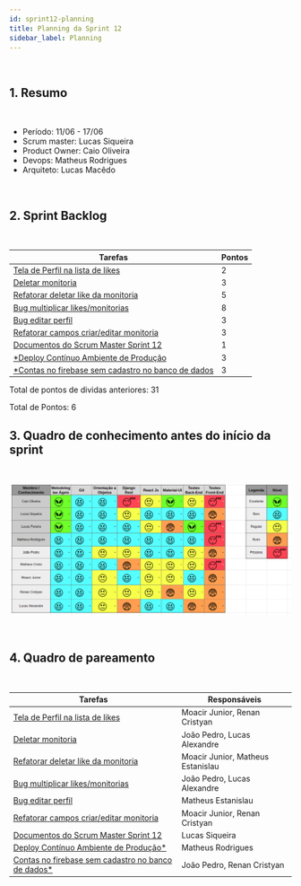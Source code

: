 ```yaml
---
id: sprint12-planning
title: Planning da Sprint 12
sidebar_label: Planning
---
```


<br>

## 1. Resumo

<br>

- Período: 11/06 - 17/06
- Scrum master: Lucas Siqueira
- Product Owner: Caio Oliveira
- Devops: Matheus Rodrigues
- Arquiteto: Lucas Macêdo

<br>

## 2. Sprint Backlog

<br>

Tarefas|Pontos
--|--
|[Tela de Perfil na lista de likes](https://github.com/fga-eps-mds/2019.1-maismonitoria/issues/169) | 2
|[Deletar monitoria](https://github.com/fga-eps-mds/2019.1-maismonitoria/issues/171) | 3
|[Refatorar deletar like da monitoria](https://github.com/fga-eps-mds/2019.1-maismonitoria/issues/173) | 5
|[Bug multiplicar likes/monitorias](https://github.com/fga-eps-mds/2019.1-maismonitoria/issues/171) | 8
|[Bug editar perfil](https://github.com/fga-eps-mds/2019.1-maismonitoria/issues/174) | 3
|[Refatorar campos criar/editar monitoria](https://github.com/fga-eps-mds/2019.1-maismonitoria/issues/172) | 3
|[Documentos do Scrum Master Sprint 12](https://github.com/fga-eps-mds/2019.1-MaisMonitoria/issues/175) | 1
|[*Deploy Contínuo Ambiente de Produção](https://github.com/fga-eps-mds/2019.1-MaisMonitoria/issues/138) | 3
|[*Contas no firebase sem cadastro no banco de dados](https://github.com/fga-eps-mds/2019.1-maismonitoria/issues/161) | 3

Total de pontos de dividas anteriores: 31

Total de Pontos: 6

## 3. Quadro de conhecimento antes do início da sprint

<br>

![Ilustração do Quadro de Conhecimentos](assets/quadro-conhecimento-11.png)

<br>


## 4. Quadro de pareamento

<br>

Tarefas|Responsáveis
--|--
|[Tela de Perfil na lista de likes](https://github.com/fga-eps-mds/2019.1-maismonitoria/issues/169) | Moacir Junior, Renan Cristyan
|[Deletar monitoria](https://github.com/fga-eps-mds/2019.1-maismonitoria/issues/171) | João Pedro, Lucas Alexandre
|[Refatorar deletar like da monitoria](https://github.com/fga-eps-mds/2019.1-maismonitoria/issues/173) | Moacir Junior, Matheus Estanislau
|[Bug multiplicar likes/monitorias](https://github.com/fga-eps-mds/2019.1-maismonitoria/issues/171) | João Pedro, Lucas Alexandre
|[Bug editar perfil](https://github.com/fga-eps-mds/2019.1-maismonitoria/issues/174) | Matheus Estanislau
|[Refatorar campos criar/editar monitoria](https://github.com/fga-eps-mds/2019.1-maismonitoria/issues/172) | Moacir Junior, Renan Cristyan
|[Documentos do Scrum Master Sprint 12](https://github.com/fga-eps-mds/2019.1-MaisMonitoria/issues/175) | Lucas Siqueira
|[Deploy Contínuo Ambiente de Produção*](https://github.com/fga-eps-mds/2019.1-MaisMonitoria/issues/138) | Matheus Rodrigues
|[Contas no firebase sem cadastro no banco de dados*](https://github.com/fga-eps-mds/2019.1-maismonitoria/issues/161) | João Pedro, Renan Cristyan




